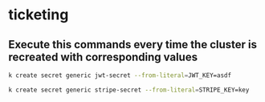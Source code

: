 # ticketing

## Execute this commands every time the cluster is recreated with corresponding values

```sh
k create secret generic jwt-secret --from-literal=JWT_KEY=asdf
```

```sh
k create secret generic stripe-secret --from-literal=STRIPE_KEY=key
```
